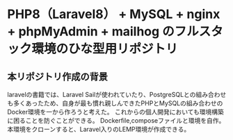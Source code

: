 # PHP8（Laravel8） + MySQL + nginx + phpMyAdmin + mailhog のフルスタック環境のひな型用リポジトリ

## 本リポジトリ作成の背景
laravelの書籍では、Laravel Sailが使われていたり、PostgreSQLとの組み合わせも多くあったため、自身が最も慣れ親しんできたPHPとMySQLの組み合わせのDocker環境を一から作ろうと考えた。
これからの個人開発においても環境構築に困ることを防ぐことができる。
Dockerfile,composeファイルと環境を自作。本環境をクローンすると、Laravel入りのLEMP環境が作成できる。
